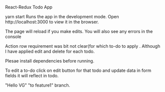 React-Redux Todo App

yarn start
Runs the app in the development mode.
Open http://localhost:3000 to view it in the browser.

The page will reload if you make edits.
You will also see any errors in the console

Action row requirement was bit not clear(for which to-do to apply . Although I have applied edit and delete for each todo.

Plesae install dependencies before running.

To edit a to-do click on edit button for that todo and update data in form fields it will reflect in todo.

"Hello VG"
"to feature1" branch.
